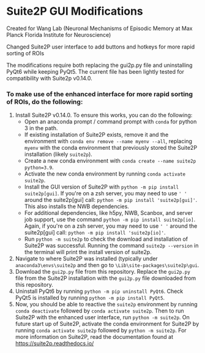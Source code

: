 # Suite2P GUI Modifications
Created for Wang Lab (Neuronal Mechanisms of Episodic Memory at Max Planck Florida Institute for Neuroscience)

Changed Suite2P user interface to add buttons and hotkeys for more rapid sorting of ROIs

The modifications require both replacing the gui2p.py file and uninstalling PyQt6 while keeping PyQt5. The current file has been lightly tested for compatibility with Suite2p v0.14.0.

### To make use of the enhanced interface for more rapid sorting of ROIs, do the following:
1. Install Suite2P v0.14.0. To ensure this works, you can do the following:
   - Open an anaconda prompt / command prompt with `conda` for python 3 in the path.
   - If existing installation of Suite2P exists, remove it and the environment with `conda env remove --name myenv --all`, replacing `myenv` with the conda environment that previously stored the Suite2P installation (likely `suite2p`).
   - Create a new conda environment with `conda create --name suite2p python=3.9`.
   - Activate the new conda environment by running `conda activate suite2p`.
   - Install the GUI version of Suite2P with `python -m pip install suite2p[gui]`. If you're on a zsh server, you may need to use `' '` around the suite2p[gui] call: `python -m pip install 'suite2p[gui]'`. This also installs the NWB dependencies.
   - For additional dependencies, like h5py, NWB, Scanbox, and server job support, use the command `python -m pip install suite2p[io]`. Again, if you're on a zsh server, you may need to use `' '` around the suite2p[gui] call: `python -m pip install 'suite2p[io]'`.
   - Run `python -m suite2p` to check the download and installation of Suite2P was successful. Running the command `suite2p --version` in the terminal will print the install version of suite2p.
2. Navigate to where Suite2P was installed (typically under `anaconda3\envs\suite2p` and then go to `\Lib\site-packages\suite2p\gui`.
3. Download the `gui2p.py` file from this repository. Replace the `gui2p.py` file from the Suite2P installation with the `gui2p.py` file downloaded from this repository.
4. Uninstall PyQt6 by running `python -m pip uninstall PyQt6`. Check PyQt5 is installed by running `python -m pip install PyQt5`.
5. Now, you should be able to reactive the `suite2p` environment by running `conda deactivate` followed by `conda activate suite2p`. Then to run Suite2P with the enhanced user interface, run `python -m suite2p`. On future start up of Suite2P, activate the conda environment for Suite2P by running `conda activate suite2p` followed by `python -m suite2p`. For more information on Suite2P, read the documentation found at https://suite2p.readthedocs.io/ 
